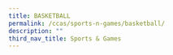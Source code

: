 ```yaml
---
title: BASKETBALL
permalink: /ccas/sports-n-games/basketball/
description: ""
third_nav_title: Sports & Games
---
```

